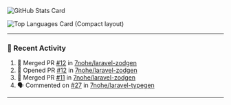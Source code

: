 ![GitHub Stats Card](https://github-readme-stats.vercel.app/api?username=7nohe&count_private=true&theme=react)

![Top Languages Card (Compact layout)](https://github-readme-stats.vercel.app/api/top-langs/?username=7nohe&layout=compact&theme=react)

---

### :koala: Recent Activity

<!--START_SECTION:activity-->
1. 🎉 Merged PR [#12](https://github.com/7nohe/laravel-zodgen/pull/12) in [7nohe/laravel-zodgen](https://github.com/7nohe/laravel-zodgen)
2. 💪 Opened PR [#12](https://github.com/7nohe/laravel-zodgen/pull/12) in [7nohe/laravel-zodgen](https://github.com/7nohe/laravel-zodgen)
3. 🎉 Merged PR [#11](https://github.com/7nohe/laravel-zodgen/pull/11) in [7nohe/laravel-zodgen](https://github.com/7nohe/laravel-zodgen)
4. 🗣 Commented on [#27](https://github.com/7nohe/laravel-typegen/issues/27#issuecomment-2093968733) in [7nohe/laravel-typegen](https://github.com/7nohe/laravel-typegen)
<!--END_SECTION:activity-->

---
